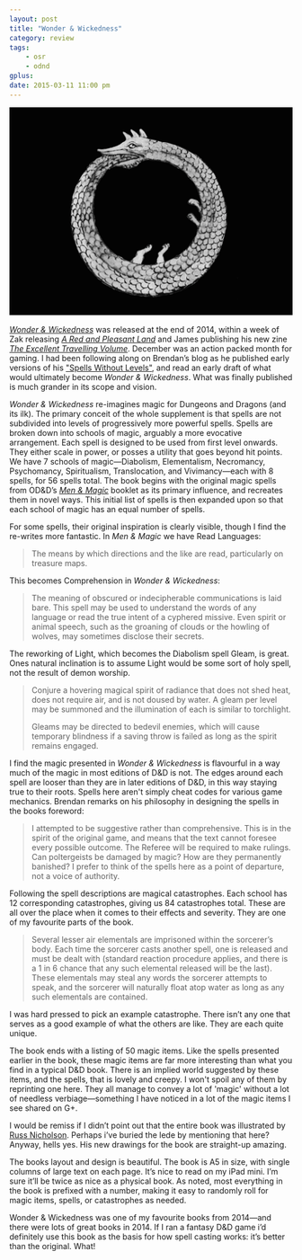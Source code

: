 ```yaml
---
layout: post
title: "Wonder & Wickedness"
category: review
tags:
    - osr
    - odnd
gplus:
date: 2015-03-11 11:00 pm
---
```



![Wonder and Wickedness Cover](/assets/img/wonder-and-wickedness.png)

[*Wonder & Wickedness*][1] was released at the end of 2014, within a week of Zak releasing [*A Red and Pleasant Land*][2] and James publishing his new zine [*The Excellent Travelling Volume*][3]. December was an action packed month for gaming. I had been following along on Brendan’s blog as he published early versions of his ["Spells Without Levels"][4], and read an early draft of what would ultimately become *Wonder & Wickedness*. What was finally published is much grander in its scope and vision.

*Wonder & Wickedness* re-imagines magic for Dungeons and Dragons (and its ilk). The primary conceit of the whole supplement is that spells are not subdivided into levels of progressively more powerful spells. Spells are broken down into schools of magic, arguably a more evocative arrangement. Each spell is designed to be used from first level onwards. They either scale in power, or posses a utility that goes beyond hit points. We have 7 schools of magic—Diabolism, Elementalism, Necromancy, Psychomancy, Spiritualism, Translocation, and Vivimancy—each with 8 spells, for 56 spells total. The book begins with the original magic spells from OD&D’s [*Men & Magic*][5] booklet as its primary influence, and recreates them in novel ways. This initial list of spells is then expanded upon so that each school of magic has an equal number of spells.

For some spells, their original inspiration is clearly visible, though I find the re-writes more fantastic. In *Men & Magic* we have Read Languages: 

> The means by which directions and the like are read, particularly on treasure maps.

This becomes Comprehension in *Wonder & Wickedness*:

> The meaning of obscured or indecipherable communications is laid bare. This spell may be used to understand the words of any language or read the true intent of a cyphered missive. Even spirit or animal speech, such as the groaning of clouds or the howling of wolves, may sometimes disclose their secrets.

The reworking of Light, which becomes the Diabolism spell Gleam, is great. Ones natural inclination is to assume Light would be some sort of holy spell, not the result of demon worship.

> Conjure a hovering magical spirit of radiance that does not shed heat, does not require air, and is not doused by water. A gleam per level may be summoned and the illumination of each is similar to torchlight.
> 
> Gleams may be directed to bedevil enemies, which will cause temporary blindness if a saving throw is failed as long as the spirit remains engaged.

I find the magic presented in *Wonder & Wickedness* is flavourful in a way much of the magic in most editions of D&D is not. The edges around each spell are looser than they are in later editions of D&D, in this way staying true to their roots. Spells here aren't simply cheat codes for various game mechanics. Brendan remarks on his philosophy in designing the spells in the books foreword:

> I attempted to be suggestive rather than comprehensive. This is in the spirit of the original game, and means that the text cannot foresee every possible outcome. The Referee will be required to make rulings. Can poltergeists be damaged by magic? How are they permanently banished? I prefer to think of the spells here as a point of departure, not a voice of authority.

Following the spell descriptions are magical catastrophes. Each school has 12 corresponding catastrophes, giving us 84 catastrophes total. These are all over the place when it comes to their effects and severity. They are one of my favourite parts of the book.

> Several lesser air elementals are imprisoned within the sorcerer’s body. Each time the sorcerer casts another spell, one is released and must be dealt with (standard reaction procedure applies, and there is a 1 in 6 chance that any such elemental released will be the last). These elementals may steal any words the sorcerer attempts to speak, and the sorcerer will naturally float atop water as long as any such elementals are contained.

I was hard pressed to pick an example catastrophe. There isn’t any one that serves as a good example of what the others are like. They are each quite unique.

The book ends with a listing of 50 magic items. Like the spells presented earlier in the book, these magic items are far more interesting than what you find in a typical D&D book. There is an implied world suggested by these items, and the spells, that is lovely and creepy. I won't spoil any of them by reprinting one here. They all manage to convey a lot of 'magic' without a lot of needless verbiage—something I have noticed in a lot of the magic items I see shared on G+.

I would be remiss if I didn’t point out that the entire book was illustrated by [Russ Nicholson][6]. Perhaps i’ve buried the lede by mentioning that here? Anyway, hells yes. His new drawings for the book are straight-up amazing.

The books layout and design is beautiful. The book is A5 in size, with single columns of large text on each page. It’s nice to read on my iPad mini. I’m sure it’ll be twice as nice as a physical book. As noted, most everything in the book is prefixed with a number, making it easy to randomly roll for magic items, spells, or catastrophes as needed. 

Wonder & Wickedness was one of my favourite books from 2014—and there were lots of great books in 2014. If I ran a fantasy D&D game i’d definitely use this book as the basis for how spell casting works: it’s better than the original. What!

[1]: http://www.necropraxis.com/wonder-wickedness/
[2]: http://save.vs.totalpartykill.ca/review/a-red-and-pleasant-land-ii/
[3]: http://grognardia.blogspot.ca/p/blog-page.html
[4]: http://www.necropraxis.com/tag/wonder-wickedness/
[5]: /blog/men-and-magic/
[6]: http://russnicholson.blogspot.ca/